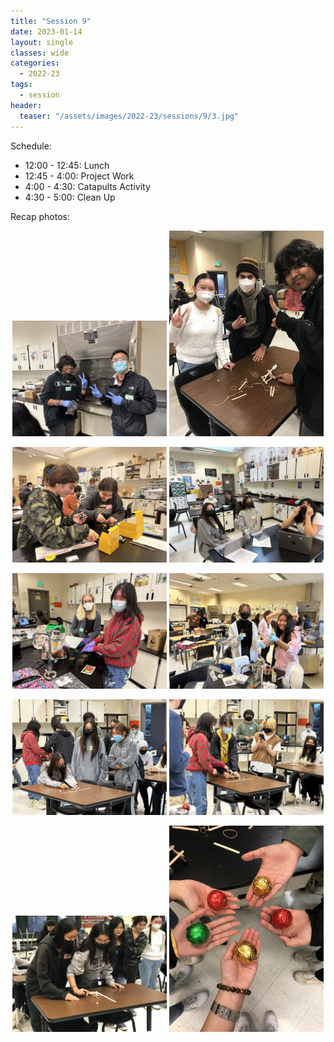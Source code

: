 ```yaml
---
title: "Session 9"
date: 2023-01-14
layout: single
classes: wide
categories:
  - 2022-23
tags:
  - session
header:
  teaser: "/assets/images/2022-23/sessions/9/3.jpg"
---
```


Schedule:
- 12:00 - 12:45: Lunch
- 12:45 - 4:00: Project Work
- 4:00 - 4:30: Catapults Activity
- 4:30 - 5:00: Clean Up

Recap photos:
<p align="center">
    <img src="/assets/images/2022-23/sessions/9/1.jpg" width="49%" />
    <img src="/assets/images/2022-23/sessions/9/2.jpg" width="49%    " />
</p>
<p align="center">
    <img src="/assets/images/2022-23/sessions/9/3.jpg" width="49%" />
    <img src="/assets/images/2022-23/sessions/9/4.jpg" width="49%    " />
</p>
<p align="center">
    <img src="/assets/images/2022-23/sessions/9/5.jpg" width="49%" />
    <img src="/assets/images/2022-23/sessions/9/6.jpg" width="49%    " />
</p>
<p align="center">
    <img src="/assets/images/2022-23/sessions/9/7.jpg" width="49%" />
    <img src="/assets/images/2022-23/sessions/9/8.jpg" width="49%    " />
</p>
<p align="center">
    <img src="/assets/images/2022-23/sessions/9/9.jpg" width="49%" />
    <img src="/assets/images/2022-23/sessions/9/10.jpg" width="49%    " />
</p>
